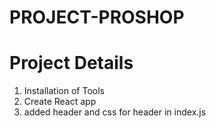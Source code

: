 # PROJECT-PROSHOP

# Project Details

1. Installation of Tools
2. Create React app
3. added header and css for header in index.js
